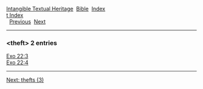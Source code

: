 [Intangible Textual Heritage](../../index)  [Bible](../index) 
[Index](index)   
[t Index](_t_)  
  [Previous](c11446)  [Next](c11448) 

------------------------------------------------------------------------

### &lt;theft&gt; 2 entries

[Exo 22:3](../kjv/exo022.htm#003)  
[Exo 22:4](../kjv/exo022.htm#004)  

------------------------------------------------------------------------

[Next: thefts (3)](c11448)
